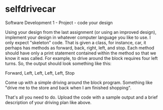 # selfdrivecar

Software Development 1 - Project - code your design

Using your design from the last assignment (or using an improved design), implement your design in whatever computer language you like to use. I only expect "skeleton" code. That is given a class, for instance, car, it perhaps has methods as forward, back, right, left, and stop. Each method should have only a print statement contained within the method so that we know it was called. For example, to drive around the block requires four left turns. So, the output should look something like this:

Forward, Left, Left, Left, Left, Stop

Come up with a simple driving around the block program. Something like "drive me to the store and back when I am finished shopping".

That's all you need to do. Upload the code with a sample output and a brief description of your driving plan like above.
